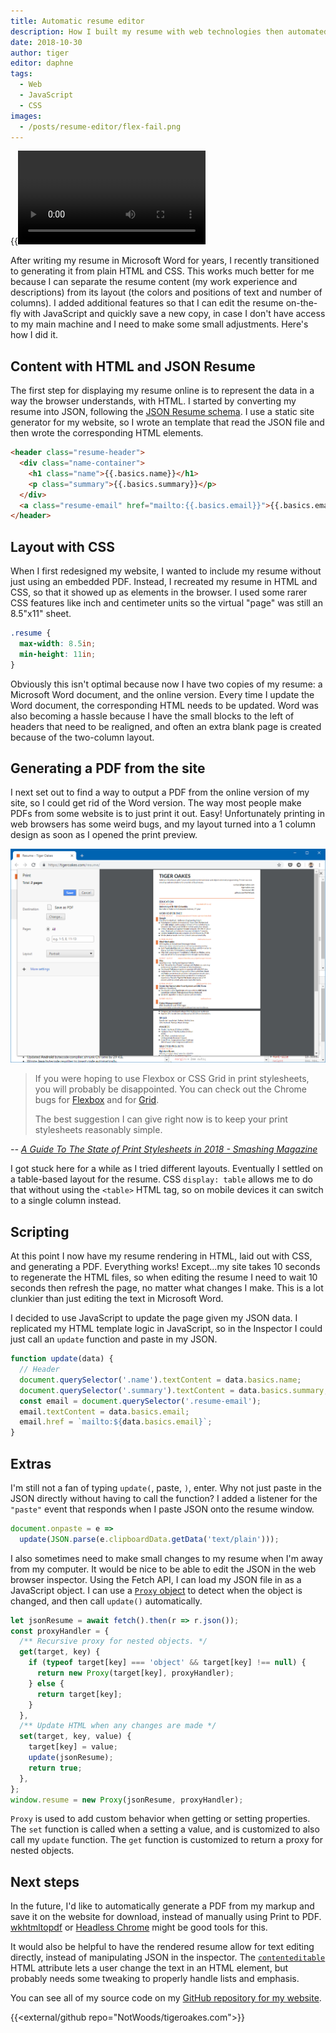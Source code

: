 ```yaml
---
title: Automatic resume editor
description: How I built my resume with web technologies then automated the formatting.
date: 2018-10-30
author: tiger
editor: daphne
tags:
  - Web
  - JavaScript
  - CSS
images:
  - /posts/resume-editor/flex-fail.png
---
```


{{<video src="resume-editor.mp4">}}

After writing my resume in Microsoft Word for years, I recently transitioned to generating it from plain HTML and CSS. This works much better for me because I can separate the resume content (my work experience and descriptions) from its layout (the colors and positions of text and number of columns). I added additional features so that I can edit the resume on-the-fly with JavaScript and quickly save a new copy, in case I don't have access to my main machine and I need to make some small adjustments. Here's how I did it.

## Content with HTML and JSON Resume

The first step for displaying my resume online is to represent the data in a way the browser understands, with HTML. I started by converting my resume into JSON, following the [JSON Resume schema](https://jsonresume.org/schema/). I use a static site generator for my website, so I wrote an template that read the JSON file and then wrote the corresponding HTML elements.

```html
<header class="resume-header">
  <div class="name-container">
    <h1 class="name">{{.basics.name}}</h1>
    <p class="summary">{{.basics.summary}}</p>
  </div>
  <a class="resume-email" href="mailto:{{.basics.email}}">{{.basics.email}}</a>
</header>
```

## Layout with CSS

When I first redesigned my website, I wanted to include my resume without just using an embedded PDF. Instead, I recreated my resume in HTML and CSS, so that it showed up as elements in the browser. I used some rarer CSS features like inch and centimeter units so the virtual "page" was still an 8.5"x11" sheet.

```css
.resume {
  max-width: 8.5in;
  min-height: 11in;
}
```

Obviously this isn't optimal because now I have two copies of my resume: a Microsoft Word document, and the online version. Every time I update the Word document, the corresponding HTML needs to be updated. Word was also becoming a hassle because I have the small blocks to the left of headers that need to be realigned, and often an extra blank page is created because of the two-column layout.

## Generating a PDF from the site

I next set out to find a way to output a PDF from the online version of my site, so I could get rid of the Word version. The way most people make PDFs from some website is to just print it out. Easy! Unfortunately printing in web browsers has some weird bugs, and my layout turned into a 1 column design as soon as I opened the print preview.

![Chrome print preview showing a broken resume layout](flex-fail.png)

> If you were hoping to use Flexbox or CSS Grid in print stylesheets, you will probably be disappointed. You can check out the Chrome bugs for [Flexbox](https://bugs.chromium.org/p/chromium/issues/detail?id=660611) and for [Grid](https://bugs.chromium.org/p/chromium/issues/detail?id=614667).
>
> The best suggestion I can give right now is to keep your print stylesheets reasonably simple.

<cite>-- [A Guide To The State of Print Stylesheets in 2018 - Smashing Magazine](https://www.smashingmagazine.com/2018/05/print-stylesheets-in-2018/#browser-support)</cite>

I got stuck here for a while as I tried different layouts. Eventually I settled on a table-based layout for the resume. CSS `display: table` allows me to do that without using the `<table>` HTML tag, so on mobile devices it can switch to a single column instead.

## Scripting

At this point I now have my resume rendering in HTML, laid out with CSS, and generating a PDF. Everything works! Except...my site takes 10 seconds to regenerate the HTML files, so when editing the resume I need to wait 10 seconds then refresh the page, no matter what changes I make. This is a lot clunkier than just editing the text in Microsoft Word.

I decided to use JavaScript to update the page given my JSON data. I replicated my HTML template logic in JavaScript, so in the Inspector I could just call an `update` function and paste in my JSON.

```js
function update(data) {
  // Header
  document.querySelector('.name').textContent = data.basics.name;
  document.querySelector('.summary').textContent = data.basics.summary;
  const email = document.querySelector('.resume-email');
  email.textContent = data.basics.email;
  email.href = `mailto:${data.basics.email}`;
}
```

## Extras

I'm still not a fan of typing `update(`, paste, `)`, enter. Why not just paste in the JSON directly without having to call the function? I added a listener for the `"paste"` event that responds when I paste JSON onto the resume window.

```js
document.onpaste = e =>
  update(JSON.parse(e.clipboardData.getData('text/plain')));
```

I also sometimes need to make small changes to my resume when I'm away from my computer. It would be nice to be able to edit the JSON in the web browser inspector. Using the Fetch API, I can load my JSON file in as a JavaScript object. I can use a [`Proxy` object](https://developer.mozilla.org/en-US/docs/Web/JavaScript/Reference/Global_Objects/Proxy) to detect when the object is changed, and then call `update()` automatically.

```js
let jsonResume = await fetch().then(r => r.json());
const proxyHandler = {
  /** Recursive proxy for nested objects. */
  get(target, key) {
    if (typeof target[key] === 'object' && target[key] !== null) {
      return new Proxy(target[key], proxyHandler);
    } else {
      return target[key];
    }
  },
  /** Update HTML when any changes are made */
  set(target, key, value) {
    target[key] = value;
    update(jsonResume);
    return true;
  },
};
window.resume = new Proxy(jsonResume, proxyHandler);
```

`Proxy` is used to add custom behavior when getting or setting properties. The `set` function is called when a setting a value, and is customized to also call my `update` function. The `get` function is customized to return a proxy for nested objects.

## Next steps

In the future, I'd like to automatically generate a PDF from my markup and save it on the website for download, instead of manually using Print to PDF. [wkhtmltopdf](https://wkhtmltopdf.org/) or [Headless Chrome](https://developers.google.com/web/updates/2017/04/headless-chrome) might be good tools for this.

It would also be helpful to have the rendered resume allow for text editing directly, instead of manipulating JSON in the inspector. The [`contenteditable`](https://developer.mozilla.org/en-US/docs/Web/HTML/Global_attributes/contenteditable) HTML attribute lets a user change the text in an HTML element, but probably needs some tweaking to properly handle lists and emphasis.

You can see all of my source code on my [GitHub repository for my website](https://github.com/NotWoods/tigeroakes.com/tree/master/content/resume).

{{<external/github repo="NotWoods/tigeroakes.com">}}

